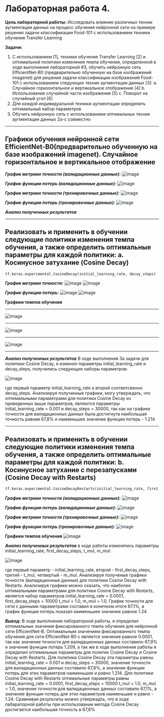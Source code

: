# Лабораторная работа 4.

**Цель лабораторной работы:**  Исследовать влияние различных техник аугментации
данных на процесс обучения нейронной сети на примере решения задачи классификации
Food-101 с использованием техники обучения Transfer Learning

**Задачи:**

1. С использованием [1], техники обучения Transfer Learning [2] и оптимальной
политики изменения темпа обучения, определенной в ходе выполнения
лабораторной #3, обучить нейронную сеть EfficientNet-B0 (предварительно
обученную на базе изображений imagenet) для решения задачи классификации
изображений Food-101 с использованием следующих техник аугментации данных [3]:
    a. Случайное горизонтальное и вертикальное отображение [4]
    b. Использование случайной части изображения [5]
    c. Поворот на случайный угол [6]
2. Для каждой индивидуальной техники аугментации определить оптимальный набор
параметров
3. Обучить нейронную сеть с использованием оптимальных техник аугментации
данных 2a-с совместно
<hr/>


## Графики обучения нейронной сети EfficientNet-B0(предварительно обученную на базе изображений imagenet). Случайное горизонтальное и вертикальное отображение ##


***График метрики точности (валидационные данные):***
![image](https://user-images.githubusercontent.com/56519328/117029603-7d177e00-ad07-11eb-8bc6-dbbb8b8ff00b.png)

***График функции потерь (валидационные данные):***
![image](https://user-images.githubusercontent.com/56519328/117029652-886aa980-ad07-11eb-9c8b-ff18a0708338.png)

***График метрики точности (тренировочные данные):***
![image](https://user-images.githubusercontent.com/56519328/117029692-94ef0200-ad07-11eb-850c-182a04134324.png)

***График функции потерь (тренировочные данные):***
![image](https://user-images.githubusercontent.com/56519328/117029732-a0422d80-ad07-11eb-8cce-7260c6f3f6dc.png)


***Анализ полученных результатов***

<hr/>

## Реализовать и применить в обучении следующие политики изменения темпа обучения, а также определить оптимальные параметры для каждой политики: a. Косинусное затухание (Cosine Decay) 

```python
tf.keras.experimental.CosineDecay(initial_learning_rate, decay_steps)
```

***График метрики точности:***
![image](https://user-images.githubusercontent.com/56519328/116806456-ca43f600-ab35-11eb-85d8-dfe48f2b8490.png)
![image](https://user-images.githubusercontent.com/56519328/116806459-d16b0400-ab35-11eb-90f5-6e8513cc6f9b.png)


***График функции потерь:***
![image](https://user-images.githubusercontent.com/56519328/116806472-e34ca700-ab35-11eb-93c5-339967b5cb71.png)
![image](https://user-images.githubusercontent.com/56519328/116806476-e9db1e80-ab35-11eb-985b-a2e131ee2fc3.png)


 **Графики темпов обучения**
 <hr/>
 
![image](https://user-images.githubusercontent.com/56519328/116860249-f3ce5180-ac09-11eb-885d-8c1a3578b52d.png)

<hr/>


 
![image](https://user-images.githubusercontent.com/56519328/116892495-8d145c80-ac38-11eb-8904-f9cc008e89b3.png)

<hr/>



![image](https://user-images.githubusercontent.com/56519328/116894236-7ec74000-ac3a-11eb-9430-a873b6ae9b1e.png)

<hr/>

***Анализ полученных результатов***
В ходе выполнения 3а задачи для политики Cosine Decay, я изменял параметры initial_learning_rate и decay_steps, получились следующие наборы параметров: 

![image](https://user-images.githubusercontent.com/56519328/116862273-2f1e4f80-ac0d-11eb-8c31-60649e886a98.png)

где первый параметр initial_learning_rate а второй соответсвенно decay_steps. Анализируя полученные графики, могу утверждать, что оптимальными параметрами для политики Cosine Decay из приведенных выше параметров, являются параметры initial_learning_rate = 0.001 и decay_steps = 30000, так как на графике точности для валидационных данных была достигнута наибольшая точность равная 67,8% и наименьшее значение функции потерь - 1.214

<hr/>
 
## Реализовать и применить в обучении следующие политики изменения темпа обучения, а также определить оптимальные параметры для каждой политики:  b. Косинусное затухание с перезапусками (Cosine Decay with Restarts)

 ```python
tf.keras.experimental.CosineDecayRestarts(initial_learning_rate, first_decay_steps, t_mul, m_mul)
```
***График метрики точности (валидационные данные):***
 ![image](https://user-images.githubusercontent.com/56519328/116874576-36038d00-ac22-11eb-8cc7-a4845d04174f.png)

***График функции потерь (валидационные данные):***
![image](https://user-images.githubusercontent.com/56519328/116874725-72cf8400-ac22-11eb-97e4-1e9e22c50094.png)

***График метрики точности (тренировочные данные):***
![image](https://user-images.githubusercontent.com/56519328/116874653-54698880-ac22-11eb-9ede-b8b2e9f07a68.png)

***График функции потерь (тренировочные данные):***
![image](https://user-images.githubusercontent.com/56519328/116874875-b1fdd500-ac22-11eb-8585-3e72fa40bac3.png)

 **Графики темпов обучения**
![image](https://user-images.githubusercontent.com/56519328/116874824-9b577e00-ac22-11eb-882a-f3f0174e34cf.png)


***Анализ полученных результатов***
в ходе работы изменялись параметры initial_learning_rate, first_decay_steps, t_mul, m_mul:

![image](https://user-images.githubusercontent.com/56519328/116875584-d5754f80-ac23-11eb-99f3-619e0ec60970.png)

где первый параметр -  initial_learning_rate, второй - first_decay_steps, третий - t_mul, четвертый - m_mul.
Анализируя полученые графики точности (валидационные данные) для политики Cosine Decay with Restarts.  Анализируя графики можно сказать, что наиболее оптимальными параметрами для политики Cosine Decay with Restarts, является набор параметров initial_learning_rate = 0.0001, first_decay_steps = 10000  t_mul =  1.0, m_mul = 1.0. График точности для сети с данными параметрами составил в конечном итоге 67.1%, а график функции потерь показал наименьшее значение равное 1.24.

***Вывод:***
В ходе выполнения лабораторной работы, я определил оптимальные значения фиксированного темпа обучения для нейронной сети EfficientNet-B. Оптимальным значением фиксированного темпа обучения для сети EfficientNet-B0 с является значение равное 0.0001, так как значение точности для валидационных данных составило 67,9% и значение функции потерь 1.209, а так же в ходе выполнения работы я определил оптимальные параметры для политик Cosine Decay и Cosine Decay with Restarts.  Для политики Cosine Decay эти параметры равны initial_learning_rate = 0.001 и decay_steps = 30000, значение точности для валидационных данных составило 67,8%, а значение функции потерь для этих параметров наименьшее и равно 1.214.  Для политики Cosine Decay  with Restarts оптимальные параметры равны initial_learning_rate = 0.0001, first_decay_steps = 10000  t_mul =  1.0, m_mul = 1.0, значение точности для валидационных данных составило 67,1%, а значение функции потерь для этих параметров наименьшее и равно - 1.24. Сравнивая результаты можно утвержадть, что в ходе лабараторной работы при использовании метода  Cosine Decay достигается наибольшая точность в 67,8%



